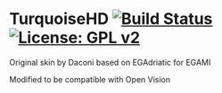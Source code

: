 TurquoiseHD [![Build Status](https://travis-ci.org/OpenVisionE2/TurquoiseHD-skin.svg?branch=master)](https://travis-ci.org/OpenVisionE2/TurquoiseHD-skin) [![License: GPL v2](https://img.shields.io/badge/License-GPL%20v2-blue.svg)](https://www.gnu.org/licenses/old-licenses/gpl-2.0.en.html)
===========

Original skin by Daconi based on EGAdriatic for EGAMI

Modified to be compatible with Open Vision
